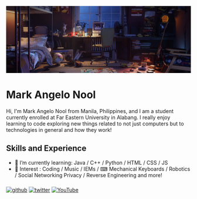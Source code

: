 <img src="https://github.com/NoolAngelo/NoolAngelo/blob/main/Banner.jpg" width="900"/>

# Mark Angelo Nool
Hi, I'm Mark Angelo Nool from Manila, Philippines, and I am a student currently enrolled at Far Eastern University in Alabang. I really enjoy learning to code exploring new things related to not just computers but to technologies in general and how they work!

## Skills and Experience

- 📖 I’m currently learning: Java / C++ / Python / HTML / CSS / JS
- 🤔 Interest : Coding / Music / IEMs / ⌨ Mechanical Keyboards / Robotics /  Social Networking Privacy / Reverse Engineering and more!

###
[<img src='https://cdn.jsdelivr.net/npm/simple-icons@3.0.1/icons/github.svg' alt='github' height='40'>](https://github.com/NoolAngelo)  [<img src='https://cdn.jsdelivr.net/npm/simple-icons@3.0.1/icons/twitter.svg' alt='twitter' height='40'>](https://twitter.com/@NoolAngelo)  [<img src='https://cdn.jsdelivr.net/npm/simple-icons@3.0.1/icons/youtube.svg' alt='YouTube' height='40'>](http://www.youtube.com/@setsunaPH) 
